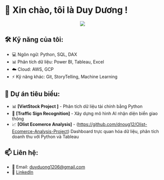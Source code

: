 # 👋 Xin chào, tôi là Duy Dương !
<p align="center">
  <img src="https://komarev.com/ghpvc/?username=your-username&label=Profile%20Views&color=blueviolet&style=flat" />
</p>

## 🛠️ Kỹ năng của tôi:
- 💻 Ngôn ngữ: Python, SQL, DAX
- 📊 Phân tích dữ liệu: Power BI, Tableau, Excel
- ☁️ Cloud: AWS, GCP
- ⚡ Kỹ năng khác: Git, StoryTelling, Machine Learning

## 🚀 Dự án tiêu biểu:
- 📊 **[VietStock Project ]** - Phân tích dữ liệu tài chính bằng Python 
- 🤖 **[Traffic Sign Recognition]** - Xây dựng mô hình AI nhận diện biển giao thông
- 📈 **[Olist Ecomerce Analysis]** - (https://github.com/dnoug12/Olist-Ecomerce-Analysis-Project) Dashboard trực quan hóa dữ liệu, phân tích doanh thu với Python và Tableau



## 📫 Liên hệ:
- 📧 Email: duyduong1206@gmail.com
- 🔗 [LinkedIn](https://www.linkedin.com/in/dnoug12/)
